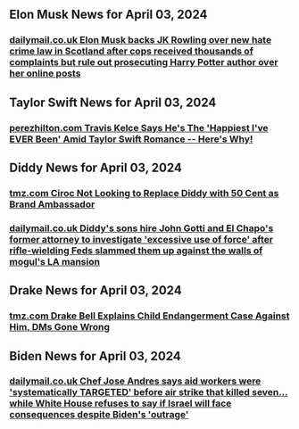 ## Elon Musk News for April 03, 2024

### [**dailymail.co.uk** 	Elon Musk backs JK Rowling over new hate crime law in Scotland after cops received thousands of complaints but rule out prosecuting Harry Potter author over her online posts](	https://www.dailymail.co.uk/news/article-13268421/elon-musk-backs-jk-rowling-scotland-hate-crime-law-twitter-posts.html?ns_mchannel=rss&amp;ito=1490&amp;ns_campaign=1490)


## Taylor Swift News for April 03, 2024

### [**perezhilton.com** Travis Kelce Says He's The 'Happiest I've EVER Been' Amid Taylor Swift Romance -- Here's Why!](https://perezhilton.com/travis-kelce-happiest-ever-been-taylor-swift-romance/)


## Diddy News for April 03, 2024

### [**tmz.com** Ciroc Not Looking to Replace Diddy with 50 Cent as Brand Ambassador](https://www.tmz.com/2024/04/03/ciroc-not-looking-replace-diddy-50-cent-brand-ambassador/)

### [**dailymail.co.uk** 	Diddy's sons hire John Gotti and El Chapo's former attorney to investigate 'excessive use of force' after rifle-wielding Feds slammed them up against the walls of mogul's LA mansion](	https://www.dailymail.co.uk/news/article-13267737/Diddys-sons-hire-John-Gotti-El-Chapos-former-attorney-investigate-excessive-use-force-rifle-wielding-Feds-slammed-against-walls-moguls-LA-mansion.html?ns_mchannel=rss&amp;ito=1490&amp;ns_campaign=1490)


## Drake News for April 03, 2024

### [**tmz.com** Drake Bell Explains Child Endangerment Case Against Him, DMs Gone Wrong](https://www.tmz.com/2024/04/03/drake-bell-explain-child-endangerment-case-allegations-podcast-dm/)


## Biden News for April 03, 2024

### [**dailymail.co.uk** 	Chef Jose Andres says aid workers were 'systematically TARGETED' before air strike that killed seven... while White House refuses to say if Israel will face consequences despite Biden's 'outrage'](	https://www.dailymail.co.uk/news/article-13269031/jose-andres-israel-systematically-targeted-aid-workers-air-strike.html?ns_mchannel=rss&amp;ito=1490&amp;ns_campaign=1490)


